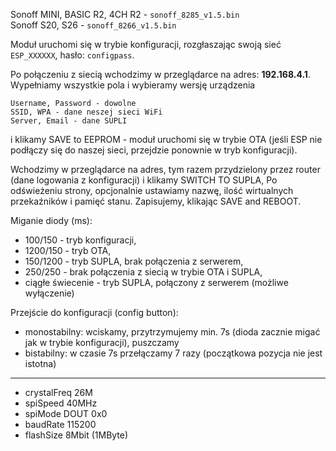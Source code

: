 Sonoff MINI, BASIC R2, 4CH R2 - `sonoff_8285_v1.5.bin`  
Sonoff S20, S26 - `sonoff_8266_v1.5.bin`  

Moduł uruchomi się w trybie konfiguracji, rozgłaszając swoją sieć `ESP_XXXXXX`, hasło: `configpass`.

Po połączeniu z siecią wchodzimy w przeglądarce na adres: **192.168.4.1**. Wypełniamy wszystkie pola i wybieramy wersję urządzenia
```
Username, Password - dowolne
SSID, WPA - dane neszej sieci WiFi
Server, Email - dane SUPLI
```
i klikamy SAVE to EEPROM - moduł uruchomi się w trybie OTA (jeśli ESP nie podłączy się do naszej sieci, przejdzie ponownie w tryb konfiguracji).

Wchodzimy w przeglądarce na adres, tym razem przydzielony przez router (dane logowania z konfiguracji) i klikamy SWITCH TO SUPLA, Po odświeżeniu strony, opcjonalnie ustawiamy nazwę, ilość wirtualnych przekaźników i pamięć stanu. Zapisujemy, klikając SAVE and REBOOT.

Miganie diody (ms):
- 100/150 - tryb konfiguracji,
- 1200/150 - tryb OTA,
- 150/1200 - tryb SUPLA, brak połączenia z serwerem,
- 250/250 - brak połączenia z siecią w trybie OTA i SUPLA,
- ciągłe świecenie - tryb SUPLA, połączony z serwerem (możliwe wyłączenie)

Przejście do konfiguracji (config button):
- monostabilny: wciskamy, przytrzymujemy min. 7s (dioda zacznie migać jak w trybie konfiguracji), puszczamy
- bistabilny: w czasie 7s przełączamy 7 razy (początkowa pozycja nie jest istotna)

---
- crystalFreq 26M
- spiSpeed 40MHz
- spiMode DOUT 0x0
- baudRate 115200
- flashSize 8Mbit (1MByte)
